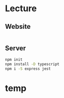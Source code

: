 # Lecture

## Website

```sh
```

## Server

```sh
npm init
npm install -D typescript
npm i -S express jest
```
# temp

